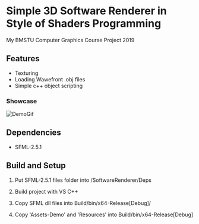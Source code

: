 # Simple 3D Software Renderer in Style of Shaders Programming

My BMSTU Computer Graphics Course Project 2019

## Features
* Texturing
* Loading Wawefront .obj files
* Simple c++ object scripting

### Showcase 
![DemoGif](/SoftwareRenderer/Assets-Demo/demo.gif)

## Dependencies
* SFML-2.5.1

## Build and Setup
1. Put SFML-2.5.1 files folder into /SoftwareRenderer/Deps

3. Build project with VS C++

4. Copy SFML dll files into Build/bin/x64-Release[Debug]/

5. Copy 'Assets-Demo' and 'Resources' into Build/bin/x64-Release[Debug]


